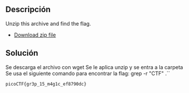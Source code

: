 ## Descripción
Unzip this archive and find the flag.
- [Download zip file](https://artifacts.picoctf.net/c/503/big-zip-files.zip)
## Solución
Se descarga el archivo con wget
Se le aplica unzip y  se entra a la carpeta
Se usa el siguiente comando para encontrar la flag: grep -r "CTF" .``
```
picoCTF{gr3p_15_m4g1c_ef8790dc}
```